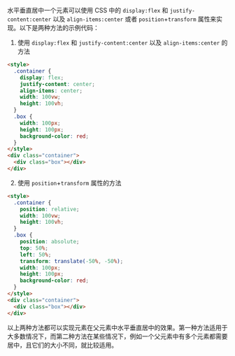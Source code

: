 水平垂直居中一个元素可以使用 CSS 中的 `display:flex` 和 `justify-content:center` 以及 `align-items:center` 或者 `position`+`transform` 属性来实现。以下是两种方法的示例代码：

1. 使用 `display:flex` 和 `justify-content:center` 以及 `align-items:center` 的方法

```html
<style>
  .container {
    display: flex;
    justify-content: center;
    align-items: center;
    width: 100vw;
    height: 100vh;
  }
  .box {
    width: 100px;
    height: 100px;
    background-color: red;
  }
</style>
<div class="container">
  <div class="box"></div>
</div>
```

2. 使用 `position`+`transform` 属性的方法

```html
<style>
  .container {
    position: relative;
    width: 100vw;
    height: 100vh;
  }
  .box {
    position: absolute;
    top: 50%;
    left: 50%;
    transform: translate(-50%, -50%);
    width: 100px;
    height: 100px;
    background-color: red;
  }
</style>
<div class="container">
  <div class="box"></div>
</div>
```

以上两种方法都可以实现元素在父元素中水平垂直居中的效果。第一种方法适用于大多数情况下，而第二种方法在某些情况下，例如一个父元素中有多个元素都需要居中，且它们的大小不同，就比较适用。
